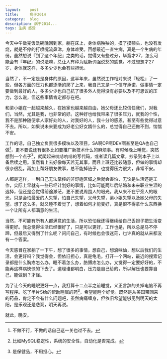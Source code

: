 ```yaml
---
layout:    post
title:     病于2014
category:  blog
description: 病于2014...
tags: 生病 感受
---
```

今天中午做完饭洗碗晚回到家，躺在床上，身体病殃殃的，摸了摸额头，也没有发烧，就是不停的打喷嚏流鼻涕，身体难受。回想最近一直生病，真是一个生病的年份。虽然想说『到了这个年纪』之类的话，觉得又有些过分，毕竟才27，怎么可能会有『年纪』的说法嘛，总让人有种为赋新词强说愁的感觉。不过想想才27岁，身体就这样，多多少少也会有些担忧。

当然了，不一定是是身体的原因，这半年来，虽然说工作相对来说『轻松』了一些，但各方面的压力也都逐渐的爬了上来，我自己又是一个信守承诺，做事情一定要做到最好的人，多多少少也自己抗了很多外人觉得没有必要以及不可思议的压力，怎么说，但这些事情肯定都存在吧。

和梁小姐在一起越来越久，在她家也越来越自由，她父母还比较信任我们，对我们，当然，尤其是我，也非常的好。这种好也给我带来了很多压力，就我的个性，我不是那种随便拿人家好处的人，对我好的人，我十分的感恩，甚至有些觉得过意不去。所以，如果说未来要成为好老公好女婿什么的，总觉得自己还做不到，惴惴不安。

工作的话，自己独立负责很多模块以及项目，SA啊OP啊DEV啊甚至是QA也自己做[^1]，更不要说还有很多比如要推广新技术什么的麻烦事。有时候晚上睡觉，突然想到一个点子[^2]，就爬起来吭哧吭哧的写代码，或者读几篇文章，抄录到本子上以备后续之用。虽然看上去好像每天若无其事，而且上班还比较随意，但做的事情却很杂很乱，再加上帮好朋友做事，总不能掉链子，也觉得压力很大，非常不安。

[^1]: 不做不行，不做的话自己这一关也过不去。

[^2]: 比如MySQL稳定性，系统的安全性，自动化是否完成。

人都是这样，一到自己无法掌控的非舒适区域之后就会害怕，无论是生活还是工作，实际上早就有一些已经计划好的事情，比如可能两年后结婚和未来职业生涯的选择，但还是会觉得前途渺茫，更不要说周围人的眼光。我从来不在乎旁人的眼光，只是会怕最爱的人失望，怕自己失望，父母失望，梁小姐失望以及她父母的失望。想了这么多，就又睡不着觉了，想着如何才能变好，真是恨不得拿什么东西换一个让所有人都满意的生活。

当然，不可能有所有人都满意的生活，所以恐怕我还得继续给自己丢担子把生活变得更好。我总觉得生活已经很好了，只是可以更好，工作也是，所以总是马不停蹄，但最后又得到了什么呢？问问自己，有时候也会很迷茫，也许真的就从来都没有一个答案。

今天感冒在家躺了一下午，想了很多的事情，想自己，想浪味仙，想以后我们的生活，会更好吗？我觉得会，但依旧担心，真是龟毛。打开一个网站，最近的搜索记录都是什么胸疼怎么办，睡不着怎么办，胳膊疼怎么办，又觉得一定要好好的，不能再这样病怏怏的下去了。道理谁都明白，压力是自己给的，所以解压也要靠自己，能做到？才怪。

为了让今天的睡眠更好一点，我打算十二点半之前睡觉，义正言辞的关掉电脑不再写程序。吃了半片S给的帮助睡眠的药[^3]，希望能睡个好觉。既然是从美国带回来的药品，肯定不会有什么问题吧，虽然病痛缠身，但依旧希望能够见到明天的太阳，是乐观还是悲观，明天再说。

[^3]: 是保健品，不用担心。

就此，晚安。
